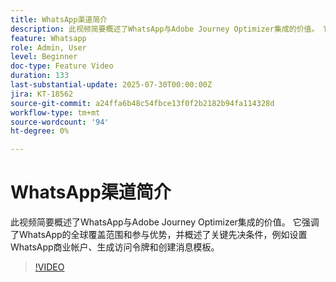 ```yaml
---
title: WhatsApp渠道简介
description: 此视频简要概述了WhatsApp与Adobe Journey Optimizer集成的价值。 它强调了WhatsApp的全球覆盖范围和参与优势，并概述了关键先决条件，例如设置WhatsApp商业帐户、生成访问令牌和创建消息模板。
feature: Whatsapp
role: Admin, User
level: Beginner
doc-type: Feature Video
duration: 133
last-substantial-update: 2025-07-30T00:00:00Z
jira: KT-18562
source-git-commit: a24ffa6b48c54fbce13f0f2b2182b94fa114328d
workflow-type: tm+mt
source-wordcount: '94'
ht-degree: 0%

---
```



# WhatsApp渠道简介

此视频简要概述了WhatsApp与Adobe Journey Optimizer集成的价值。 它强调了WhatsApp的全球覆盖范围和参与优势，并概述了关键先决条件，例如设置WhatsApp商业帐户、生成访问令牌和创建消息模板。

>[!VIDEO](https://video.tv.adobe.com/v/3470296/?learn=on&enablevpops)
